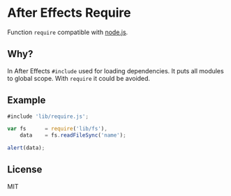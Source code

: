 # After Effects Require

Function `require` compatible with [node.js](http://nodejs.org "Node.js").

## Why?

In After Effects `#include` used for loading dependencies.
It puts all modules to global scope. With `require` it could be avoided.

## Example

```js
#include 'lib/require.js';

var fs      = require('lib/fs'),
    data    = fs.readFileSync('name');

alert(data);
```

## License

MIT
